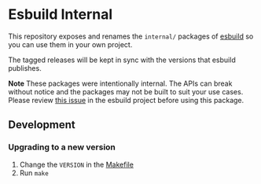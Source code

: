 # Esbuild Internal

This repository exposes and renames the `internal/` packages of [esbuild](https://github.com/evanw/esbuild) so you can use them in your own project.

The tagged releases will be kept in sync with the versions that esbuild publishes.

**Note** These packages were intentionally internal. The APIs can break without notice and the packages may not be built to suit your use cases. Please review [this issue](https://github.com/evanw/esbuild/issues/201) in the esbuild project before using this package.

## Development

### Upgrading to a new version

1. Change the `VERSION` in the [Makefile](./Makefile)
2. Run `make`
